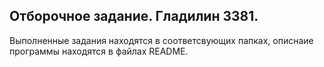 ## Отборочное задание. Гладилин 3381.
Выполненные задания находятся в соответсвующих папках, описнаие программы находятся в файлах README.
